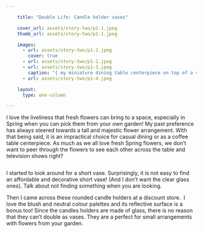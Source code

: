 ```yaml
---

    title: "Double Life: Candle holder vases"

    cover_url: assets/story-two/p1-1.jpeg
    thumb_url: assets/story-two/p1-1.jpeg

    images:
      - url: assets/story-two/p1-1.jpeg
        cover: true
      - url: assets/story-two/p1-2.jpeg
      - url: assets/story-two/p1-3.jpeg
        caption: "{ my miniature dining table centerpiece on top of a silver round placemat }"
      - url: assets/story-two/p1-4.jpeg

    layout:
      type: one-column

---
```


I love the  liveliness that fresh flowers can bring to a space, especially in Spring when you can pick them from your own garden! My past preference has always steered towards a tall and majestic flower arrangement. With that being said, it is an impractical choice for casual dining or as a coffee table centerpiece. As much as we all love fresh Spring flowers, we don’t want to peer through the flowers to see each other across the table and television shows right?

<img data-media-id="images:2">

I started to look around for a short vase. Surprisingly, it is not easy to find an affordable and decorative short vase! (And I don’t want the clear glass ones). Talk about not finding something when you are looking.

Then I came across these rounded candle holders at a discount store.  I love the blush and neutral colour palettes and its reflective surface is a bonus too! Since the candles holders are made of glass, there is no reason that they can’t double as vases. They are a perfect for small arrangements with flowers from your garden.

<img data-media-id="images:3">

<img data-media-id="images:4">
